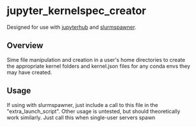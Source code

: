 # jupyter_kernelspec_creator

Designed for use with [jupyterhub](https://github.com/jupyter/jupyterhub) and [slurmspawner](https://github.com/mkgilbert/slurmspawner).

## Overview

Sime file manipulation and creation in a user's home directories to create the appropriate kernel folders and kernel.json files for any conda envs they may have created.

## Usage

If using with slurmspawner, just include a call to this file in the "extra_launch_script". Other usage is untested, but should theoretically work similarly. Just call this when single-user servers spawn
